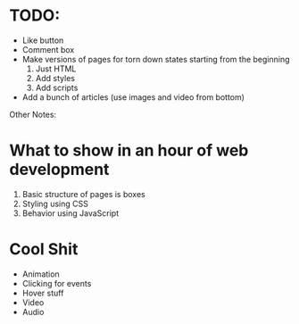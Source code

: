 TODO:
======

* Like button
* Comment box
* Make versions of pages for torn down states starting from the beginning
  1. Just HTML
  2. Add styles
  3. Add scripts
* Add a bunch of articles (use images and video from bottom)



Other Notes:


What to show in an hour of web development
==========================================
1. Basic structure of pages is boxes
2. Styling using CSS
3. Behavior using JavaScript


Cool Shit
=========
* Animation
* Clicking for events
* Hover stuff
* Video
* Audio
